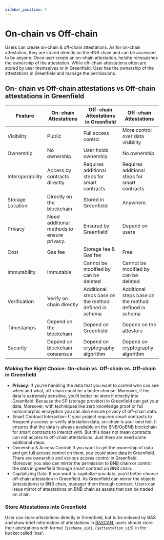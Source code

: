 ```yaml
---
sidebar_position: 4
---
```

# On-chain vs Off-chain

Users can create on-chain & off-chain attestations. As for on-chain attestation, they are stored directly on the BNB chain and can be accessed to by anyone. Once user create an on-chain attestation, he/she relinquishes the ownership of the attestation. While off-chain attestations often are stored by user themselves or in Greenfield. User has the ownership of the attestations in Greenfield and manage the permissions.

## On- chain vs Off-chain attestations vs Off-chain attestations in Greenfield

| Feature          | On-chain Attestations                      | Off-chain Attestations in Greenfield                  | Off-chain Attestations                                |
|------------------|--------------------------------------------|-------------------------------------------------------|-------------------------------------------------------|
| Visibility       | Public                                     | Full access control                                   | More control over data visibility                     |
| Ownership        | No ownership                               | User holds ownership                                  | No ownership                                          |
| Interoperability | Access by contracts directly               | Requires additional steps for smart contracts         | Requires additional steps for smart contracts         |
| Storage Location | Directly on the blockchain                 | Stored in Greenfield                                  | Anywhere.                                             |
| Privacy          | Need additional methods to ensure privacy. | Ensured by Greenfield                                 | Depend on users                                       |
| Cost             | Gas fee                                    | Storage fee & Gas fee                                 | Free                                                  |
| Immutability     | Immutable                                  | Cannot be modified by can be deleted                  | Cannot be modified by can be deleted                  |
| Verification     | Verify on chain directly                   | Additional steps base on the method defined in schema | Additional steps base on the method defined in schema |
| Timestamps       | Depend on the blockchain                   | Depend on Greenfield                                  | Depend on the attestors                               |
| Security         | Depend on blockchain consensus             | Depend on cryptography algorithm                      | Depend on cryptography algorithm                      |

### Making the Right Choice: On-chain vs. Off-chain vs. Off-chain in Greenfield

- **Privacy**: If you’re handling the data that you want to control who can see when and what, off-chain could be a better choose. Moreover, if the data is extremely sensitive, you’d better no store it directly into Greenfield. Because the SP (storage provider) in Greenfield can get your data. Moreover, with techniques like zero knowledge proof or full homomorphic encryption you can also ensure privacy of off-chain data.
- Smart Contract Interaction: If your project requires smart contracts to frequently access or verify attestation data, on-chain is your best bet. It ensures that the data is always available on the BNB/OpBNB blockchain for smart contracts to interact with. But this does not mean contracts can not access to off-chain attestations. Just there are need some additional steps.
- Ownership & Access Control: If you want to get the ownership of data and get full access control on them, you could store data in Greenfield. There are ownership and various access control in Greenfield. Moreover, you also can mirror the permission to BNB chain or control the data in greenfield through smart contract on BNB chain.
- Capitalizing Data: If you want to capitalize you data, you’d better choose off-chain attestation in Greenfield. As Greenfield can mirror the objects  (attestations) to BNB chain, manager them through contract. Users can issue mirror of attestations on BNB chain as assets that can be traded on chain.

### Store Attestations into Greenfield

User can store attestations directly in Greenfield, but to be indexed by BAS and show brief information of attestations 
in [BASCAN](https://bascan.io/), users should store their attestations with format `{$schema_uid}.{$attestation_uid}` in the 
bucket called 'bas'.